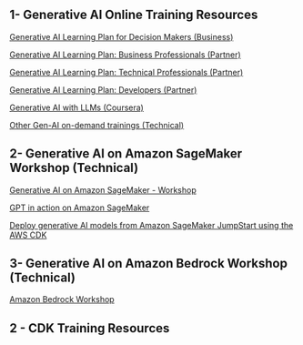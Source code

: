 ## 1- Generative AI Online Training Resources

[Generative AI Learning Plan for Decision Makers (Business)](https://explore.skillbuilder.aws/learn/learning_plan/view/1909/generative-ai-learning-plan-for-decision-makers)

[Generative AI Learning Plan: Business Professionals (Partner)](https://explore.skillbuilder.aws/learn/lp/1937/Generative%20AI%20Learning%20Plan%3A%20Business%20Professionals%20(Partner))

[Generative AI Learning Plan: Technical Professionals (Partner)](https://explore.skillbuilder.aws/learn/lp/1938/Generative%20AI%20Learning%20Plan%3A%20Technical%20Professionals%20(Partner))

[Generative AI Learning Plan: Developers (Partner)](https://explore.skillbuilder.aws/learn/lp/1939/Generative%20AI%20Learning%20Plan%3A%20Developers%20(Partner)%20) 

[Generative AI with LLMs (Coursera)](https://www.deeplearning.ai/courses/generative-ai-with-llms/)

[Other Gen-AI on-demand trainings (Technical)](https://github.com/bbonik/AWS-AIML-ondemand-trainings#generative-ai)   
   







## 2- Generative AI on Amazon SageMaker Workshop (Technical)


[Generative AI on Amazon SageMaker - Workshop](https://catalog.us-east-1.prod.workshops.aws/workshops/972fd252-36e5-4eed-8608-743e84957f8e/en-US)

[GPT in action on Amazon SageMaker](https://catalog.us-east-1.prod.workshops.aws/workshops/63e7fe0e-d2c6-4098-aba8-9f3322eb61e5/en-US)

[Deploy generative AI models from Amazon SageMaker JumpStart using the AWS CDK](https://catalog.workshops.aws/genai-cdk-workshop/en-US)   
   
   
## 3- Generative AI on Amazon Bedrock Workshop (Technical)


[Amazon Bedrock Workshop](https://catalog.us-east-1.prod.workshops.aws/workshops/a4bdb007-5600-4368-81c5-ff5b4154f518/en-US)   
   
   
## 2 - CDK Training Resources


